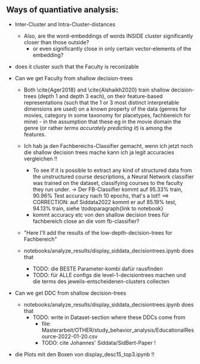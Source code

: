 
## Ways of quantiative analysis:

* Inter-Cluster and Intra-Cluster-distances
	* Also, are the word-embeddings of words INSIDE cluster significantly closer than those outside?
		* or even significantly close in only certain vector-elements of the embedding?
* does it cluster such that the Faculty is reconizable
* Can we get Faculty from shallow decision-trees
	* Both \cite{Ager2018} and \cite{Alshaikh2020} train shallow decision-trees (depth 1 and depth 3 each), on their feature-based representations (such that the 1 or 3 most distinct interpretable dimensions are used) on a known property of the data (genres for movies, category in some taxonomy for placetypes, fachbereich for mine) - in the assumption that these eg in the movie domain the genre (or rather *terms accurately predicting it*) is among the features.

	* Ich hab ja den Fachbereichs-Classifier gemacht, wenn ich jetzt noch die shallow decision trees mache kann ich ja legit accuracies vergleichen !!
		* To see if it is possible to extract any kind of structured data from the unstructured course descriptions, a Neural Network classifier was trained on the dataset, classifying courses to the faculty they run under. $\rightarrow$ Der FB-Classifier kommt auf $95.33\%$ train, $90.96\%$ Test accuracy nach 10 epochs, that's a lot!!
		==> CORRECTION: auf Siddata2022 kommt er auf $85.19\%$ test, $94.13\%$ train, siehe \todoparagraph{link to notebook}
		* kommt accuracy etc von den shallow decision trees für fachbereich close an die vom fb-classifier?
	* "Here I'll add the results of the low-depth-decision-trees for Fachbereich"
	* notebooks/analyze_results/display_siddata_decisiontrees.ipynb does that 
		* TODO: die BESTE Parameter-kombi dafür rausfinden
		* TODO: für ALLE configs die level-1-decisiontrees machen und die terms des jeweils-entscheidenen-clusters collecten
* Can we get DDC from shallow decision-trees
	* notebooks/analyze_results/display_siddata_decisiontrees.ipynb does that 
		* TODO: write in Dataset-section where these DDCs come from
			* file: Masterarbeit/OTHER/study_behavior_analysis/EducationalResource-2022-01-20.csv
			* TODO: cite Johannes' Siddata/SidBert-Paper !

* die Plots mit den Boxen von display_desc15_top3.ipynb !!
